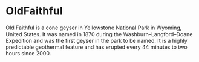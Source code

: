 # OldFaithful
Old Faithful is a cone geyser in Yellowstone National Park in Wyoming, United States. It was named in 1870 during the Washburn–Langford–Doane Expedition and was the first geyser in the park to be named. It is a highly predictable geothermal feature and has erupted every 44 minutes to two hours since 2000.
